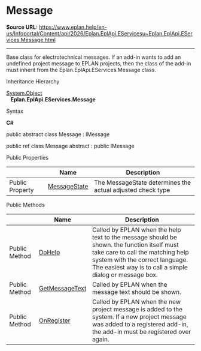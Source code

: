 # Message

**Source URL:** https://www.eplan.help/en-us/Infoportal/Content/api/2026/Eplan.EplApi.EServicesu~Eplan.EplApi.EServices.Message.html

---

Base class for electrotechnical messages. If an add-in wants to add an undefined project message to EPLAN projects, then the class of the add-in must inherit from the Eplan.EplApi.EServices.Message class.

Inheritance Hierarchy

[System.Object](#)  
   **Eplan.EplApi.EServices.Message**

Syntax

**C#**



public abstract class Message : IMessage

public ref class Message abstract : public IMessage

Public Properties

|  | Name | Description |
| --- | --- | --- |
| Public Property | [MessageState](Eplan.EplApi.EServicesu~Eplan.EplApi.EServices.Message~MessageState.html) | The MessageState determines the actual adjusted check type |



Public Methods

|  | Name | Description |
| --- | --- | --- |
| Public Method | [DoHelp](Eplan.EplApi.EServicesu~Eplan.EplApi.EServices.Message~DoHelp.html) | Called by EPLAN when the help text to the message should be shown. the function itself must take care to call the matching help system with the correct language. The easiest way is to call a simple dialog or message box. |
| Public Method | [GetMessageText](Eplan.EplApi.EServicesu~Eplan.EplApi.EServices.Message~GetMessageText.html) | Called by EPLAN when the message text should be shown. |
| Public Method | [OnRegister](Eplan.EplApi.EServicesu~Eplan.EplApi.EServices.Message~OnRegister.html) | Called by EPLAN when the new project message is added to the system. If a new project message was added to a registered add-in, the add-in must be registered over again. |


